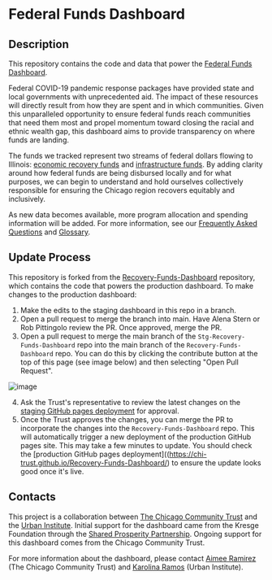 # Federal Funds Dashboard

## Description

This repository contains the code and data that power the [Federal Funds Dashboard](https://chi-trust.github.io/Recovery-Funds-Dashboard/).

Federal COVID-19 pandemic response packages have provided state and local governments with unprecedented aid. The impact of these resources will directly result from how they are spent and in which communities. Given this unparalleled opportunity to ensure federal funds reach communities that need them most and propel momentum toward closing the racial and ethnic wealth gap, this dashboard aims to provide transparency on where funds are landing.

The funds we tracked represent two streams of federal dollars flowing to Illinois: [economic recovery funds](https://chi-trust.github.io/Recovery-Funds-Dashboard/recovery-funds.html) and [infrastructure funds](https://chi-trust.github.io/Recovery-Funds-Dashboard/infrastructure-funds.html). By adding clarity around how federal funds are being disbursed locally and for what purposes, we can begin to understand and hold ourselves collectively responsible for ensuring the Chicago region recovers equitably and inclusively.  

As new data becomes available, more program allocation and spending information will be added. For more information, see our [Frequently Asked Questions](https://chi-trust.github.io/Recovery-Funds-Dashboard/FAQ.html) and [Glossary](https://chi-trust.github.io/Recovery-Funds-Dashboard/glossary.html).

## Update Process

This repository is forked from the [Recovery-Funds-Dashboard](https://github.com/Chi-Trust/Recovery-Funds-Dashboard) repository, which contains the code that powers the production dashboard. To make changes to the production dashboard:

1. Make the edits to the staging dashboard in this repo in a branch.
2. Open a pull request to merge the branch into main. Have Alena Stern or Rob Pittingolo review the PR. Once approved, merge the PR.
3. Open a pull request to merge the main branch of the `Stg-Recovery-Funds-Dashboard` repo into the main branch of the `Recovery-Funds-Dashboard` repo. You can do this by clicking the contribute button at the top of this page (see image below) and then selecting "Open Pull Request".

![image](https://github.com/user-attachments/assets/bdbe4066-524f-4108-a838-fc82a2771d85)

4. Ask the Trust's representative to review the latest changes on the [staging GitHub pages deployment](https://chi-trust.github.io/Stg-Recovery-Funds-Dashboard/) for approval.
5. Once the Trust approves the changes, you can merge the PR to incorporate the changes into the `Recovery-Funds-Dashboard` repo. This will automatically trigger a new deployment of the production GitHub pages site. This may take a few minutes to update. You should check the [production GitHub pages deployment]((https://chi-trust.github.io/Recovery-Funds-Dashboard/) to ensure the update looks good once it's live. 

## Contacts

This project is a collaboration between [The Chicago Community Trust](https://www.cct.org/) and the [Urban Institute](https://www.urban.org/). Initial support for the dashboard came from the Kresge Foundation through the [Shared Prosperity Partnership](http://www.sharedprosperitypartnership.org/). Ongoing support for this dashboard comes from the Chicago Community Trust. 

For more information about the dashboard, please contact [Aimee Ramirez](mailto:aramirez@cct.org) (The Chicago Community Trust) and [Karolina Ramos](mailto:kramos@urban.org) (Urban Institute).
